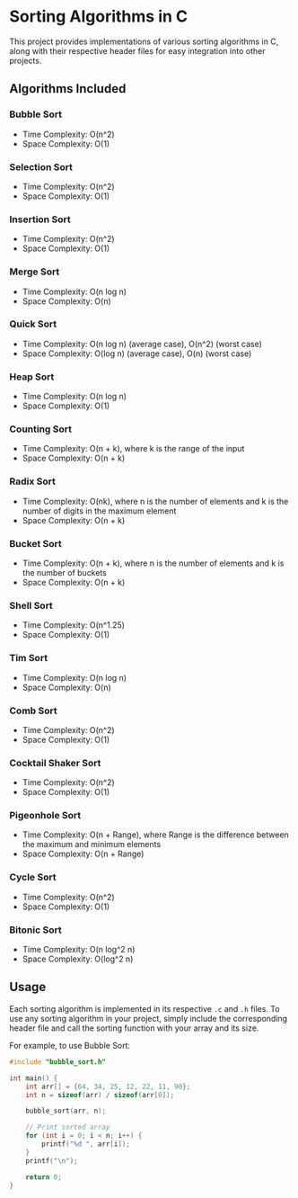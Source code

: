 # Sorting Algorithms in C

This project provides implementations of various sorting algorithms in C, along with their respective header files for easy integration into other projects.

## Algorithms Included

### Bubble Sort
- Time Complexity: O(n^2)
- Space Complexity: O(1)

### Selection Sort
- Time Complexity: O(n^2)
- Space Complexity: O(1)

### Insertion Sort
- Time Complexity: O(n^2)
- Space Complexity: O(1)

### Merge Sort
- Time Complexity: O(n log n)
- Space Complexity: O(n)

### Quick Sort
- Time Complexity: O(n log n) (average case), O(n^2) (worst case)
- Space Complexity: O(log n) (average case), O(n) (worst case)

### Heap Sort
- Time Complexity: O(n log n)
- Space Complexity: O(1)

### Counting Sort
- Time Complexity: O(n + k), where k is the range of the input
- Space Complexity: O(n + k)

### Radix Sort
- Time Complexity: O(nk), where n is the number of elements and k is the number of digits in the maximum element
- Space Complexity: O(n + k)

### Bucket Sort
- Time Complexity: O(n + k), where n is the number of elements and k is the number of buckets
- Space Complexity: O(n + k)

### Shell Sort
- Time Complexity: O(n^1.25)
- Space Complexity: O(1)

### Tim Sort
- Time Complexity: O(n log n)
- Space Complexity: O(n)

### Comb Sort
- Time Complexity: O(n^2)
- Space Complexity: O(1)

### Cocktail Shaker Sort
- Time Complexity: O(n^2)
- Space Complexity: O(1)

### Pigeonhole Sort
- Time Complexity: O(n + Range), where Range is the difference between the maximum and minimum elements
- Space Complexity: O(n + Range)

### Cycle Sort
- Time Complexity: O(n^2)
- Space Complexity: O(1)

### Bitonic Sort
- Time Complexity: O(n log^2 n)
- Space Complexity: O(log^2 n)

## Usage

Each sorting algorithm is implemented in its respective `.c` and `.h` files. To use any sorting algorithm in your project, simply include the corresponding header file and call the sorting function with your array and its size.

For example, to use Bubble Sort:

```c
#include "bubble_sort.h"

int main() {
    int arr[] = {64, 34, 25, 12, 22, 11, 90};
    int n = sizeof(arr) / sizeof(arr[0]);

    bubble_sort(arr, n);

    // Print sorted array
    for (int i = 0; i < n; i++) {
        printf("%d ", arr[i]);
    }
    printf("\n");

    return 0;
}
```